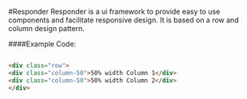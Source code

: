 #Responder
Responder is a ui framework to provide easy to use components and facilitate responsive 
design. It is based on a row and column design pattern.

####Example Code:
```html

<div class="row">
<div class="column-50">50% width Column 1</div>
<div class="column-50">50% width Column 2</div>
</div>

```
